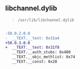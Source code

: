 ## libchannel.dylib

> `/usr/lib/libchannel.dylib`

```diff

-50.0.2.0.0
-  __TEXT.__text: 0x31a4
+50.0.3.0.0
+  __TEXT.__text: 0x31f8
   __TEXT.__auth_stubs: 0x400
   __TEXT.__objc_methlist: 0x74
   __TEXT.__const: 0x28

```
